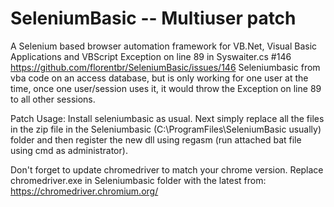 # SeleniumBasic -- Multiuser patch
A Selenium based browser automation framework for VB.Net, Visual Basic Applications and VBScript
Exception on line 89 in Syswaiter.cs #146
https://github.com/florentbr/SeleniumBasic/issues/146
Seleniumbasic from vba code on an access database, but is only working for one user at the time, once one user/session uses it, it would throw the Exception on line 89 to all other sessions.

Patch Usage:
Install seleniumbasic as usual. Next simply replace all the files in the zip file in the Seleniumbasic (C:\ProgramFiles\SeleniumBasic usually) folder and then register the new dll using regasm (run attached bat file using cmd as administrator).

Don't forget to update chromedriver to match your chrome version. Replace chromedriver.exe in Seleniumbasic folder with the latest from:
https://chromedriver.chromium.org/
